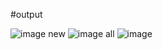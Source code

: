 #output

![image](https://github.com/Rkrishu/Todo-list-with-react/assets/89185861/60e39264-d9c1-42c1-97f5-5d6bfe5dfc79)
new 
![image](https://github.com/Rkrishu/Todo-list-with-react/assets/89185861/99bc7bc1-429b-4346-be78-12d0f40d1a16)
all
![image](https://github.com/Rkrishu/Todo-list-with-react/assets/89185861/a4cd198b-28ba-429f-9f0b-7d69ab386e7d)


